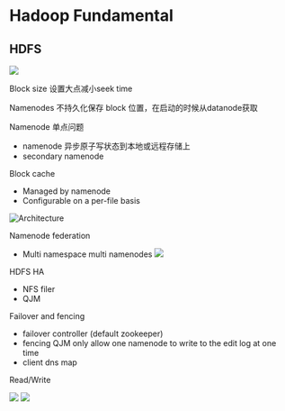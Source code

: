 # Hadoop Fundamental

## HDFS

![](https://hadoop.apache.org/docs/r1.2.1/images/hdfsarchitecture.gif)

Block size 设置大点减小seek time

Namenodes 不持久化保存 block 位置，在启动的时候从datanode获取

Namenode 单点问题
- namenode 异步原子写状态到本地或远程存储上
- secondary namenode

Block cache
- Managed by namenode
- Configurable on a per-file basis

![Architecture](https://hadoop.apache.org/docs/r2.4.1/hadoop-project-dist/hadoop-hdfs/images/caching.png)

Namenode federation
- Multi namespace multi namenodes
![](https://hadoop.apache.org/docs/current/hadoop-project-dist/hadoop-hdfs/images/federation.gif)

HDFS HA
- NFS filer
- QJM

Failover and fencing
- failover controller (default zookeeper)
- fencing QJM only allow one namenode to write to the edit log at one time
- client dns map

Read/Write

![](http://ww3.sinaimg.cn/large/7cc66542jw1f0f2kxusx9j20sj0hvgp3.jpg)
![](http://ww4.sinaimg.cn/large/7cc66542jw1f0f2k6mp4hj20sh0jradz.jpg)